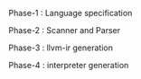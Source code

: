 Phase-1 : Language specification

Phase-2 : Scanner and Parser 

Phase-3 : llvm-ir generation

Phase-4 : interpreter generation
